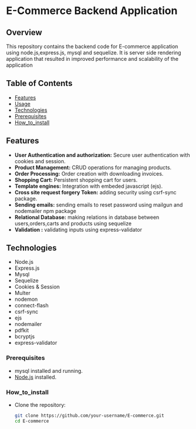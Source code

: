 # E-Commerce Backend Application


## Overview

This repository contains the backend code for E-commerce application using node.js,express.js, mysql and sequelize. It is server side rendering application that resulted in improved performance and scalability of the application

## Table of Contents

- [Features](#features)
- [Usage](#usage)
- [Technologies](#Technologies)
- [Prerequisites](#Prerequisites)
- [How_to_install](#How_to_install)

## Features

- **User Authentication and authorization:** Secure user authentication with cookies and session.
- **Product Management:** CRUD operations for managing products.
- **Order Processing:** Order creation with downloading invoices.
- **Shopping Cart:** Persistent shopping cart for users.
- **Template engines:** Integration with embeded javascript (ejs).
- **Cross site request forgery Token:** adding security using csrf-sync package.
- **Sending emails:** sending emails to reset password using mailgun and nodemailer npm package
- **Relational Database:** making relations in database between users,orders,carts and products using sequelize
- **Validation :** validating inputs using express-validator

## Technologies

- Node.js
- Express.js
- Mysql
- Sequelize
- Cookies & Session
- Multer
- nodemon
- connect-flash
- csrf-sync
- ejs
- nodemailer
- pdfkit
- bcryptjs
- express-validator

### Prerequisites

- mysql installed and running.
- [Node.js](https://nodejs.org/) installed.

### How_to_install

- Clone the repository:

   ```bash
   git clone https://github.com/your-username/E-commerce.git
   cd E-commerce
